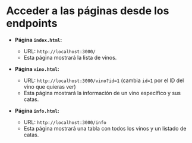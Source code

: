 # Acceder a las páginas desde los endpoints

- **Página `index.html`:**
    - URL: `http://localhost:3000/`
    - Esta página mostrará la lista de vinos.

- **Página `vino.html`:**
    - URL: `http://localhost:3000/vino?id=1` (cambia `id=1` por el ID del vino que quieras ver)
    - Esta página mostrará la información de un vino específico y sus catas.

- **Página `info.html`:**
    - URL: `http://localhost:3000/info`
    - Esta página mostrará una tabla con todos los vinos y un listado de catas.